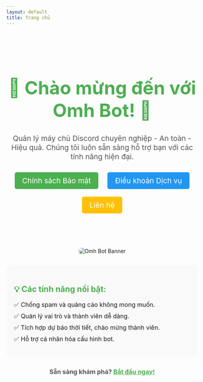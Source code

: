 ```yaml
---
layout: default
title: Trang chủ
---
```


<div style="text-align: center; padding: 50px 0;">
  <h1 style="font-size: 3rem; color: #4CAF50;">🎉 Chào mừng đến với Omh Bot! 🎉</h1>
  <p style="font-size: 1.2rem; color: #555;">
    Quản lý máy chủ Discord chuyên nghiệp - An toàn - Hiệu quả.  
    Chúng tôi luôn sẵn sàng hỗ trợ bạn với các tính năng hiện đại.
  </p>
  <a href="privacy-policy.md" style="display: inline-block; padding: 10px 20px; background-color: #4CAF50; color: white; text-decoration: none; border-radius: 5px; font-size: 1.2rem; margin: 10px;">Chính sách Bảo mật</a>
  <a href="terms-of-service.md" style="display: inline-block; padding: 10px 20px; background-color: #2196F3; color: white; text-decoration: none; border-radius: 5px; font-size: 1.2rem; margin: 10px;">Điều khoản Dịch vụ</a>
  <a href="contact.md" style="display: inline-block; padding: 10px 20px; background-color: #FFC107; color: white; text-decoration: none; border-radius: 5px; font-size: 1.2rem; margin: 10px;">Liên hệ</a>
</div>

<div style="text-align: center; margin-top: 30px;">
  <img src="https://via.placeholder.com/800x400" alt="Omh Bot Banner" style="max-width: 100%; border-radius: 10px;">
</div>

<div style="padding: 20px; margin-top: 30px; background: #f9f9f9; border-radius: 10px;">
  <h2 style="color: #4CAF50;">💡 Các tính năng nổi bật:</h2>
  <ul style="list-style: none; padding-left: 0; font-size: 1rem;">
    <li style="margin: 10px 0;">✅ Chống spam và quảng cáo không mong muốn.</li>
    <li style="margin: 10px 0;">✅ Quản lý vai trò và thành viên dễ dàng.</li>
    <li style="margin: 10px 0;">✅ Tích hợp dự báo thời tiết, chào mừng thành viên.</li>
    <li style="margin: 10px 0;">✅ Hỗ trợ cá nhân hóa cấu hình bot.</li>
  </ul>
</div>

<div style="text-align: center; margin-top: 30px;">
  <h3 style="color: #555;">Sẵn sàng khám phá? <a href="terms-of-service.md" style="color: #4CAF50;">Bắt đầu ngay!</a></h3>
</div>
